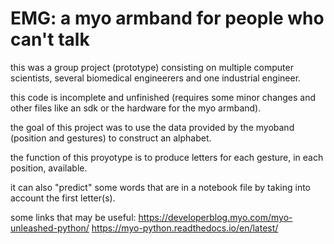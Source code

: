 # EMG: a myo armband for people who can't talk

this was a group project (prototype) consisting on multiple computer scientists, several biomedical engineerers and one industrial engineer.

this code is incomplete and unfinished (requires some minor changes and other files like an sdk or the hardware for the myo armband).

the goal of this project was to use the data provided by the myoband (position and gestures) to construct an alphabet.

the function of this proyotype is to produce letters for each gesture, in each position, available.

it can also "predict" some words that are in a notebook file by taking into account the first letter(s).

some links that may be useful: 
https://developerblog.myo.com/myo-unleashed-python/
https://myo-python.readthedocs.io/en/latest/
